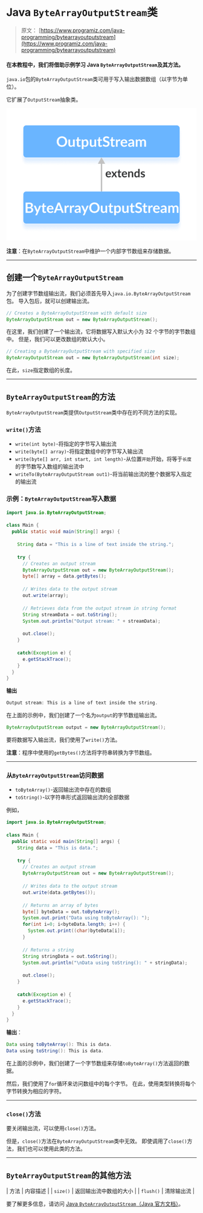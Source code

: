 # Java `ByteArrayOutputStream`类

> 原文： [https://www.programiz.com/java-programming/bytearrayoutputstream](https://www.programiz.com/java-programming/bytearrayoutputstream)

#### 在本教程中，我们将借助示例学习 Java `ByteArrayOutputStream`及其方法。

`java.io`包的`ByteArrayOutputStream`类可用于写入输出数据数组（以字节为单位）。

它扩展了`OutputStream`抽象类。

![The ByteArrayOutputStream is a subclass of the Java OutputStream.](img/5e6ed8b090f6b40568918bc0e23ba27f.png "Java ByteArrayOutputStream Class")

**注意**：在`ByteArrayOutputStream`中维护一个内部字节数组来存储数据。

* * *

## 创建一个`ByteArrayOutputStream`

为了创建字节数组输出流，我们必须首先导入`java.io.ByteArrayOutputStream`包。 导入包后，就可以创建输出流。

```java
// Creates a ByteArrayOutputStream with default size
ByteArrayOutputStream out = new ByteArrayOutputStream(); 
```

在这里，我们创建了一个输出流，它将数据写入默认大小为 32 个字节的字节数组中。 但是，我们可以更改数组的默认大小。

```java
// Creating a ByteArrayOutputStream with specified size
ByteArrayOutputStream out = new ByteArrayOutputStream(int size); 
```

在此，`size`指定数组的长度。

* * *

## `ByteArrayOutputStream`的方法

`ByteArrayOutputStream`类提供`OutputStream`类中存在的不同方法的实现。

### `write()`方法

*   `write(int byte)`-将指定的字节写入输出流
*   `write(byte[] array)`-将指定数组中的字节写入输出流
*   `write(byte[] arr, int start, int length)`-从位置`开始`开始，将等于`长度`的字节数写入数组的输出流中
*   `writeTo(ByteArrayOutputStream out1)`-将当前输出流的整个数据写入指定的输出流

### 示例：`ByteArrayOutputStream`写入数据

```java
import java.io.ByteArrayOutputStream;

class Main {
  public static void main(String[] args) {

    String data = "This is a line of text inside the string.";

    try {
      // Creates an output stream
      ByteArrayOutputStream out = new ByteArrayOutputStream();
      byte[] array = data.getBytes();

      // Writes data to the output stream
      out.write(array);

      // Retrieves data from the output stream in string format
      String streamData = out.toString();
      System.out.println("Output stream: " + streamData);

      out.close();
    }

    catch(Exception e) {
      e.getStackTrace();
    }
  }
} 
```

**输出**

```java
Output stream: This is a line of text inside the string. 
```

在上面的示例中，我们创建了一个名为`output`的字节数组输出流。

```java
ByteArrayOutputStream output = new ByteArrayOutputStream(); 
```

要将数据写入输出流，我们使用了`write()`方法。

**注意**：程序中使用的`getBytes()`方法将字符串转换为字节数组。

* * *

### 从`ByteArrayOutputStream`访问数据

*   `toByteArray()`-返回输出流中存在的数组
*   `toString()`-以字符串形式返回输出流的全部数据

例如，

```java
import java.io.ByteArrayOutputStream;

class Main {
  public static void main(String[] args) {
    String data = "This is data.";

    try {
      // Creates an output stream
      ByteArrayOutputStream out = new ByteArrayOutputStream();

      // Writes data to the output stream
      out.write(data.getBytes());

      // Returns an array of bytes
      byte[] byteData = out.toByteArray();
      System.out.print("Data using toByteArray(): ");
      for(int i=0; i<byteData.length; i++) {
        System.out.print((char)byteData[i]);
      }

      // Returns a string
      String stringData = out.toString();
      System.out.println("\nData using toString(): " + stringData);

      out.close();
    }

    catch(Exception e) {
      e.getStackTrace();
    }
  }
} 
```

**输出**：

```java
Data using toByteArray(): This is data.
Data using toString(): This is data. 
```

在上面的示例中，我们创建了一个字节数组来存储`toByteArray()`方法返回的数据。

然后，我们使用了`for`循环来访问数组中的每个字节。 在此，使用类型转换将每个字节转换为相应的字符。

* * *

### `close()`方法

要关闭输出流，可以使用`close()`方法。

但是，`close()`方法在`ByteArrayOutputStream`类中无效。 即使调用了`close()`方法，我们也可以使用此类的方法。

* * *

## `ByteArrayOutputStream`的其他方法

| 方法 | 内容描述 |
| `size()` | 返回输出流中数组的大小 |
| `flush()` | 清除输出流 |

要了解更多信息，请访问 [Java `ByteArrayOutputStream`（Java 官方文档）](https://docs.oracle.com/javase/7/docs/api/java/io/ByteArrayOutputStream.html "Java ByteArrayOutputStream (official Java documentation)")。